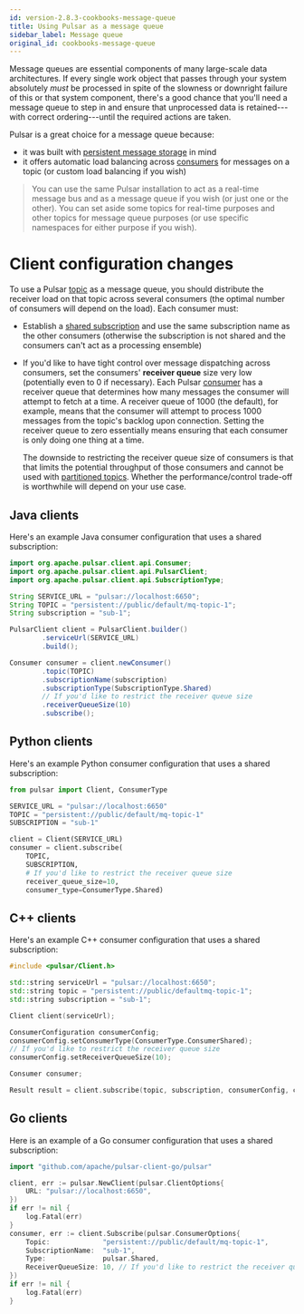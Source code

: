 ```yaml
---
id: version-2.8.3-cookbooks-message-queue
title: Using Pulsar as a message queue
sidebar_label: Message queue
original_id: cookbooks-message-queue
---
```


Message queues are essential components of many large-scale data architectures. If every single work object that passes through your system absolutely *must* be processed in spite of the slowness or downright failure of this or that system component, there's a good chance that you'll need a message queue to step in and ensure that unprocessed data is retained---with correct ordering---until the required actions are taken.

Pulsar is a great choice for a message queue because:

* it was built with [persistent message storage](concepts-architecture-overview.md#persistent-storage) in mind
* it offers automatic load balancing across [consumers](reference-terminology.md#consumer) for messages on a topic (or custom load balancing if you wish)

> You can use the same Pulsar installation to act as a real-time message bus and as a message queue if you wish (or just one or the other). You can set aside some topics for real-time purposes and other topics for message queue purposes (or use specific namespaces for either purpose if you wish).


# Client configuration changes

To use a Pulsar [topic](reference-terminology.md#topic) as a message queue, you should distribute the receiver load on that topic across several consumers (the optimal number of consumers will depend on the load). Each consumer must:

* Establish a [shared subscription](concepts-messaging.md#shared) and use the same subscription name as the other consumers (otherwise the subscription is not shared and the consumers can't act as a processing ensemble)
* If you'd like to have tight control over message dispatching across consumers, set the consumers' **receiver queue** size very low (potentially even to 0 if necessary). Each Pulsar [consumer](reference-terminology.md#consumer) has a receiver queue that determines how many messages the consumer will attempt to fetch at a time. A receiver queue of 1000 (the default), for example, means that the consumer will attempt to process 1000 messages from the topic's backlog upon connection. Setting the receiver queue to zero essentially means ensuring that each consumer is only doing one thing at a time.

   The downside to restricting the receiver queue size of consumers is that that limits the potential throughput of those consumers and cannot be used with [partitioned topics](reference-terminology.md#partitioned-topic). Whether the performance/control trade-off is worthwhile will depend on your use case.

## Java clients

Here's an example Java consumer configuration that uses a shared subscription:

```java
import org.apache.pulsar.client.api.Consumer;
import org.apache.pulsar.client.api.PulsarClient;
import org.apache.pulsar.client.api.SubscriptionType;

String SERVICE_URL = "pulsar://localhost:6650";
String TOPIC = "persistent://public/default/mq-topic-1";
String subscription = "sub-1";

PulsarClient client = PulsarClient.builder()
        .serviceUrl(SERVICE_URL)
        .build();

Consumer consumer = client.newConsumer()
        .topic(TOPIC)
        .subscriptionName(subscription)
        .subscriptionType(SubscriptionType.Shared)
        // If you'd like to restrict the receiver queue size
        .receiverQueueSize(10)
        .subscribe();
```

## Python clients

Here's an example Python consumer configuration that uses a shared subscription:

```python
from pulsar import Client, ConsumerType

SERVICE_URL = "pulsar://localhost:6650"
TOPIC = "persistent://public/default/mq-topic-1"
SUBSCRIPTION = "sub-1"

client = Client(SERVICE_URL)
consumer = client.subscribe(
    TOPIC,
    SUBSCRIPTION,
    # If you'd like to restrict the receiver queue size
    receiver_queue_size=10,
    consumer_type=ConsumerType.Shared)
```

## C++ clients

Here's an example C++ consumer configuration that uses a shared subscription:

```cpp
#include <pulsar/Client.h>

std::string serviceUrl = "pulsar://localhost:6650";
std::string topic = "persistent://public/defaultmq-topic-1";
std::string subscription = "sub-1";

Client client(serviceUrl);

ConsumerConfiguration consumerConfig;
consumerConfig.setConsumerType(ConsumerType.ConsumerShared);
// If you'd like to restrict the receiver queue size
consumerConfig.setReceiverQueueSize(10);

Consumer consumer;

Result result = client.subscribe(topic, subscription, consumerConfig, consumer);
```

## Go clients

Here is an example of a Go consumer configuration that uses a shared subscription:

```go
import "github.com/apache/pulsar-client-go/pulsar"

client, err := pulsar.NewClient(pulsar.ClientOptions{
    URL: "pulsar://localhost:6650",
})
if err != nil {
    log.Fatal(err)
}
consumer, err := client.Subscribe(pulsar.ConsumerOptions{
    Topic:             "persistent://public/default/mq-topic-1",
    SubscriptionName:  "sub-1",
    Type:              pulsar.Shared,
    ReceiverQueueSize: 10, // If you'd like to restrict the receiver queue size
})
if err != nil {
    log.Fatal(err)
}
```
